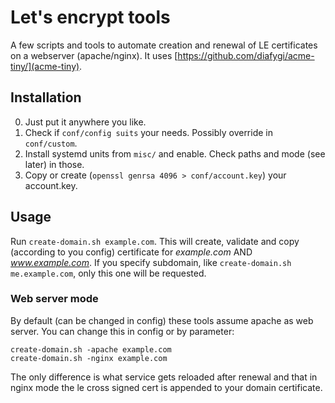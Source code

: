 # Let's encrypt tools

A few scripts and tools to automate creation and renewal of LE certificates
on a webserver (apache/nginx). It uses [https://github.com/diafygi/acme-tiny/](acme-tiny).

## Installation

0. Just put it anywhere you like.
0. Check if `conf/config suits` your needs. Possibly override in `conf/custom`.
0. Install systemd units from `misc/` and enable. Check paths and mode (see later) in those.
0. Copy or create (`openssl genrsa 4096 > conf/account.key`) your account.key.

## Usage

Run `create-domain.sh example.com`. This will create, validate and copy
(according to you config) certificate for *example.com* AND *www.example.com*.
If you specify subdomain, like `create-domain.sh me.example.com`, only this one
will be requested.

### Web server mode

By default (can be changed in config) these tools assume apache as web server.
You can change this in config or by parameter:
```
create-domain.sh -apache example.com
create-domain.sh -nginx example.com
```

The only difference is what service gets reloaded after renewal and that in
nginx mode the le cross signed cert is appended to your domain certificate.

